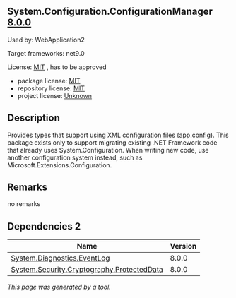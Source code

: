 System.Configuration.ConfigurationManager [8.0.0](https://www.nuget.org/packages/System.Configuration.ConfigurationManager/8.0.0)
--------------------

Used by: WebApplication2

Target frameworks: net9.0

License: [MIT](../../../../licenses/mit) , has to be approved

- package license: [MIT](https://licenses.nuget.org/MIT) 
- repository license: [MIT](https://github.com/dotnet/runtime) 
- project license: [Unknown](https://dot.net/) 

Description
-----------
Provides types that support using XML configuration files (app.config). This package exists only to support migrating existing .NET Framework code that already uses System.Configuration. When writing new code, use another configuration system instead, such as Microsoft.Extensions.Configuration.

Remarks
-----------
no remarks


Dependencies 2
-----------

|Name|Version|
|----------|:----|
|[System.Diagnostics.EventLog](../../../../packages/nuget.org/system.diagnostics.eventlog/8.0.0)|8.0.0|
|[System.Security.Cryptography.ProtectedData](../../../../packages/nuget.org/system.security.cryptography.protecteddata/8.0.0)|8.0.0|

*This page was generated by a tool.*